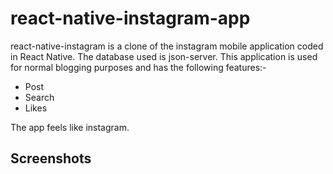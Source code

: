 # react-native-instagram-app
react-native-instagram is a clone of the instagram mobile application coded in React Native. The database used is json-server. This application is used for normal blogging purposes and has the following features:-

* Post
* Search
* Likes

The app feels like instagram.

## Screenshots